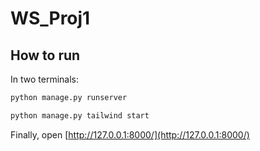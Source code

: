 # WS_Proj1

## How to run

In two terminals:

```bash
python manage.py runserver
```

```bash
python manage.py tailwind start
```

Finally, open [http://127.0.0.1:8000/](http://127.0.0.1:8000/)